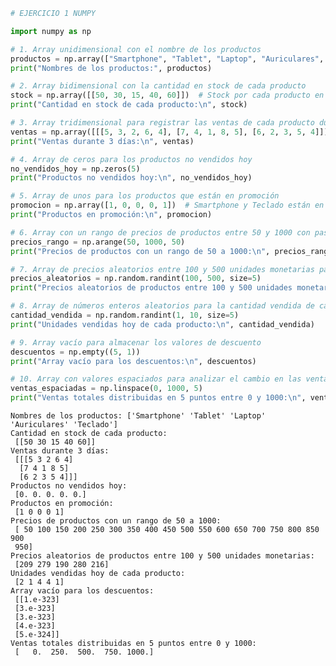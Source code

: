 ```python
# EJERCICIO 1 NUMPY

import numpy as np

# 1. Array unidimensional con el nombre de los productos
productos = np.array(["Smartphone", "Tablet", "Laptop", "Auriculares", "Teclado"])
print("Nombres de los productos:", productos)

# 2. Array bidimensional con la cantidad en stock de cada producto
stock = np.array([[50, 30, 15, 40, 60]])  # Stock por cada producto en diferentes almacenes (únicamente un almacén en este caso)
print("Cantidad en stock de cada producto:\n", stock)

# 3. Array tridimensional para registrar las ventas de cada producto durante una semana (3 días)
ventas = np.array([[[5, 3, 2, 6, 4], [7, 4, 1, 8, 5], [6, 2, 3, 5, 4]]])
print("Ventas durante 3 días:\n", ventas)

# 4. Array de ceros para los productos no vendidos hoy
no_vendidos_hoy = np.zeros(5)
print("Productos no vendidos hoy:\n", no_vendidos_hoy)

# 5. Array de unos para los productos que están en promoción
promocion = np.array([1, 0, 0, 0, 1])  # Smartphone y Teclado están en promoción
print("Productos en promoción:\n", promocion)

# 6. Array con un rango de precios de productos entre 50 y 1000 con paso de 50
precios_rango = np.arange(50, 1000, 50)
print("Precios de productos con un rango de 50 a 1000:\n", precios_rango)

# 7. Array de precios aleatorios entre 100 y 500 unidades monetarias para 5 productos
precios_aleatorios = np.random.randint(100, 500, size=5)
print("Precios aleatorios de productos entre 100 y 500 unidades monetarias:\n", precios_aleatorios)

# 8. Array de números enteros aleatorios para la cantidad vendida de cada producto hoy
cantidad_vendida = np.random.randint(1, 10, size=5)
print("Unidades vendidas hoy de cada producto:\n", cantidad_vendida)

# 9. Array vacío para almacenar los valores de descuento
descuentos = np.empty((5, 1))
print("Array vacío para los descuentos:\n", descuentos)

# 10. Array con valores espaciados para analizar el cambio en las ventas (de 0 a 1000 con 5 puntos)
ventas_espaciadas = np.linspace(0, 1000, 5)
print("Ventas totales distribuidas en 5 puntos entre 0 y 1000:\n", ventas_espaciadas)

```

    Nombres de los productos: ['Smartphone' 'Tablet' 'Laptop' 'Auriculares' 'Teclado']
    Cantidad en stock de cada producto:
     [[50 30 15 40 60]]
    Ventas durante 3 días:
     [[[5 3 2 6 4]
      [7 4 1 8 5]
      [6 2 3 5 4]]]
    Productos no vendidos hoy:
     [0. 0. 0. 0. 0.]
    Productos en promoción:
     [1 0 0 0 1]
    Precios de productos con un rango de 50 a 1000:
     [ 50 100 150 200 250 300 350 400 450 500 550 600 650 700 750 800 850 900
     950]
    Precios aleatorios de productos entre 100 y 500 unidades monetarias:
     [209 279 190 280 216]
    Unidades vendidas hoy de cada producto:
     [2 1 4 4 1]
    Array vacío para los descuentos:
     [[1.e-323]
     [3.e-323]
     [3.e-323]
     [4.e-323]
     [5.e-324]]
    Ventas totales distribuidas en 5 puntos entre 0 y 1000:
     [   0.  250.  500.  750. 1000.]

